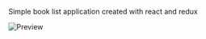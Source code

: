 Simple book list application created with react and redux

![Preview](http://i.imgur.com/U0yYQLv.png)
